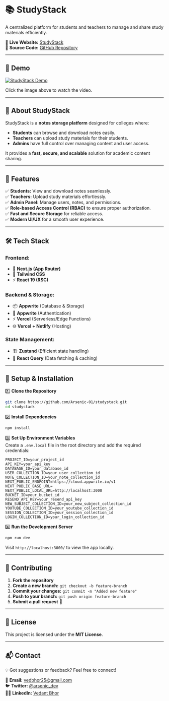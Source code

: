 # 📚 StudyStack

A centralized platform for students and teachers to manage and share study materials efficiently.

🔗 **Live Website:** [StudyStack](https://studystack01.vercel.app/)  
🔗 **Source Code:** [GitHub Repository](https://github.com/Arsenic-01/studystack)

---

## 🎥 Demo

[![StudyStack Demo](https://img.youtube.com/vi/bcyYHZSmW88/0.jpg)](https://youtu.be/bcyYHZSmW88)

Click the image above to watch the video.

---

## 🚀 About StudyStack

StudyStack is a **notes storage platform** designed for colleges where:

- **Students** can browse and download notes easily.
- **Teachers** can upload study materials for their students.
- **Admins** have full control over managing content and user access.

It provides a **fast, secure, and scalable** solution for academic content sharing.

---

## 🌟 Features

✅ **Students:** View and download notes seamlessly.  
✅ **Teachers:** Upload study materials effortlessly.  
✅ **Admin Panel:** Manage users, notes, and permissions.  
✅ **Role-based Access Control (RBAC)** to ensure proper authorization.  
✅ **Fast and Secure Storage** for reliable access.  
✅ **Modern UI/UX** for a smooth user experience.

---

## 🛠️ Tech Stack

### **Frontend:**

- 🚀 **Next.js (App Router)**
- 🎨 **Tailwind CSS**
- ⚡ **React 19 (RSC)**

### **Backend & Storage:**

- 📦 **Appwrite** (Database & Storage)
- 🔑 **Appwrite** (Authentication)
- ⚡ **Vercel** (Serverless/Edge Functions)
- 🌐 **Vercel + Netlify** (Hosting)

### **State Management:**

- 🏗️ **Zustand** (Efficient state handling)
- 🔄 **React Query** (Data fetching & caching)

---

## 🔧 Setup & Installation

1️⃣ **Clone the Repository**

```sh
git clone https://github.com/Arsenic-01/studystack.git
cd studystack
```

2️⃣ **Install Dependencies**

```sh
npm install
```

3️⃣ **Set Up Environment Variables**  
Create a `.env.local` file in the root directory and add the required credentials:

```env
PROJECT_ID=your_project_id
API_KEY=your_api_key
DATABASE_ID=your_database_id
USER_COLLECTION_ID=your_user_collection_id
NOTE_COLLECTION_ID=your_note_collection_id
NEXT_PUBLIC_ENDPOINT=https://cloud.appwrite.io/v1
NEXT_PUBLIC_BASE_URL=
NEXT_PUBLIC_LOCAL_URL=http://localhost:3000
BUCKET_ID=your_bucket_id
RESEND_API_KEY=your_resend_api_key
NEW_SUBJECT_COLLECTION_ID=your_new_subject_collection_id
YOUTUBE_COLLECTION_ID=your_youtube_collection_id
SESSION_COLLECTION_ID=your_session_collection_id
LOGIN_COLLECTION_ID=your_login_collection_id
```

4️⃣ **Run the Development Server**

```sh
npm run dev
```

Visit `http://localhost:3000/` to view the app locally.

---

## 🤝 Contributing

1. **Fork the repository**
2. **Create a new branch:** `git checkout -b feature-branch`
3. **Commit your changes:** `git commit -m "Added new feature"`
4. **Push to your branch:** `git push origin feature-branch`
5. **Submit a pull request** 🎉

---

## 📜 License

This project is licensed under the **MIT License**.

---

## 📬 Contact

💡 Got suggestions or feedback? Feel free to connect!

📧 **Email:** [vedbhor25@gmail.com](mailto:vedbhor25@gmail.com)  
🐦 **Twitter:** [@arsenic_dev](https://x.com/arsenic_dev)  
👨‍💻 **LinkedIn:** [Vedant Bhor](https://www.linkedin.com/in/vedant-bhor-39287828b/)
